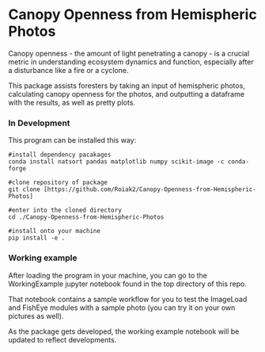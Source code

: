 # Canopy Openness from Hemispheric Photos

Canopy openness - the amount of light penetrating a canopy - is a crucial metric in understanding ecosystem dynamics and function, especially after a disturbance like a fire or a cyclone.

This package assists foresters by taking an input of hemispheric photos, calculating canopy openness for the photos, and outputting a dataframe with the results, as well as pretty plots.

### In Development

This program can be installed this way:

```
#install dependency pacakages
conda install natsort pandas matplotlib numpy scikit-image -c conda-forge 

#clone repository of package
git clone [https://github.com/Roiak2/Canopy-Openness-from-Hemispheric-Photos]

#enter into the cloned directory
cd ./Canopy-Openness-from-Hemispheric-Photos

#install onto your machine
pip install -e .
```

### Working example

After loading the program in your machine, you can go to the WorkingExample jupyter notebook found in the top directory of this repo.

That notebook contains a sample workflow for you to test the ImageLoad and FishEye modules with a sample photo (you can try it on your own pictures as well).

As the package gets developed, the working example notebook will be updated to reflect developments.

